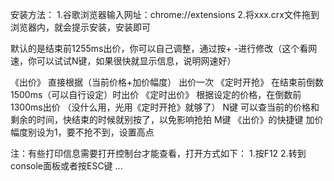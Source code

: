 安装方法：
1.谷歌浏览器输入网址：chrome://extensions
2.将xxx.crx文件拖到浏览器内，就会提示安装，安装即可


默认的是结束前1255ms出价，你可以自己调整，通过按+ -进行修改（这个看网速，你可以试试N键，如果很快就显示信息，说明网速好）

《出价》 直接根据（当前价格+加价幅度） 出价一次
《定时开抢》 在结束前倒数1500ms（可以自行设定）时出价
《定时出价》 根据设定的价格，在倒数前1300ms出价 （没什么用，光用《定时开抢》就够了）
N键  可以查当前的价格和剩余的时间，快结束的时候就别按了，以免影响抢拍
M键 《出价》的快捷键
加价幅度别设为1，要不抢不到，设置高点


注：有些打印信息需要打开控制台才能查看，打开方式如下：
1.按F12
2.转到console面板或者按ESC键
...
